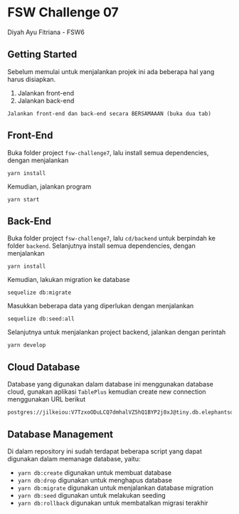 # FSW Challenge 07
Diyah Ayu Fitriana - FSW6

## Getting Started

Sebelum memulai untuk menjalankan projek ini ada beberapa hal yang harus disiapkan.
1. Jalankan front-end
2. Jalankan back-end

`Jalankan front-end dan back-end secara BERSAMAAAN (buka dua tab)`

## Front-End

Buka folder project `fsw-challenge7`, lalu install semua dependencies, dengan menjalankan
```
yarn install
```

Kemudian, jalankan program
```
yarn start
```

## Back-End
Buka folder project `fsw-challenge7`, lalu `cd/backend` untuk berpindah ke folder `backend`. Selanjutnya install semua dependencies, dengan menjalankan
```
yarn install
```

Kemudian, lakukan migration ke database
```
sequelize db:migrate
```

Masukkan beberapa data yang diperlukan dengan menjalankan
```
sequelize db:seed:all
```

Selanjutnya untuk menjalankan project backend, jalankan dengan perintah
```
yarn develop
```

## Cloud Database
Database yang digunakan dalam database ini menggunakan database cloud, gunakan aplikasi `TablePlus` kemudian create new connection menggunakan URL berikut
```
postgres://jilkeiou:V7TzxoODuLCQ7dmhalVZ5hQ1BYP2j0xJ@tiny.db.elephantsql.com/jilkeiou
```

## Database Management

Di dalam repository ini sudah terdapat beberapa script yang dapat digunakan dalam memanage database, yaitu:

- `yarn db:create` digunakan untuk membuat database
- `yarn db:drop` digunakan untuk menghapus database
- `yarn db:migrate` digunakan untuk menjalankan database migration
- `yarn db:seed` digunakan untuk melakukan seeding
- `yarn db:rollback` digunakan untuk membatalkan migrasi terakhir
